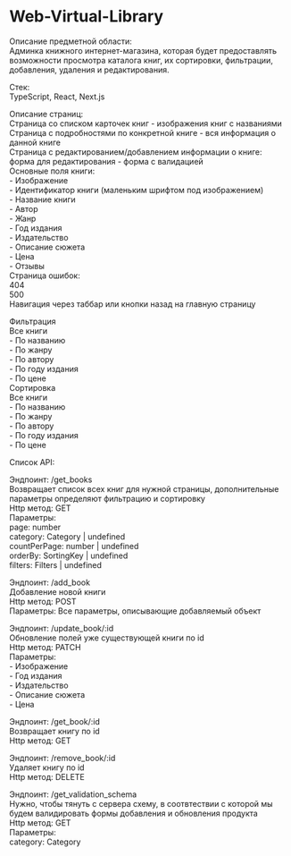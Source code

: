 # Web-Virtual-Library

Описание предметной области:   
Админка книжного интернет-магазина, которая будет предоставлять возможности просмотра каталога книг, их сортировки, фильтрации, добавления, удаления и редактирования.

Стек:   
TypeScript, React, Next.js

Описание страниц:   
Страница со списком карточек книг - изображения книг с названиями   
Страница с подробностями по конкретной книге - вся информация о данной книге   
Страница с редактированием/добавлением информации о книге:   
	форма для редактирования - форма с валидацией   
	Основные поля книги:   
		- Изображение   
		- Идентификатор книги (маленьким шрифтом под изображением)   
		- Название книги   
		- Автор   
		- Жанр   
		- Год издания   
		- Издательство   
		- Описание сюжета   
		- Цена   
		- Отзывы   
Страница ошибок:   
	404   
	500   
Навигация через таббар или кнопки назад на главную страницу   

Фильтрация   
	Все книги   
		- По названию   
		- По жанру   
		- По автору   
		- По году издания   
		- По цене   
Сортировка   
	Все книги   
		- По названию   
		- По жанру   
		- По автору   
		- По году издания   
		- По цене   


Список API:     

Эндпоинт: /get_books   
Возвращает список всех книг для нужной  страницы, дополнительные параметры определяют фильтрацию и сортировку   
Http метод: GET   
Параметры:   
	page: number   
	category: Category | undefined   
	countPerPage: number | undefined   
	orderBy: SortingKey | undefined   
	filters: Filters | undefined   

Эндпоинт: /add_book   
Добавление новой книги   
Http метод: POST   
Параметры: Все параметры, описывающие добавляемый объект   

Эндпоинт: /update_book/:id   
Обновление полей уже существующей книги по id   
Http метод: PATCH   
Параметры:   
	- Изображение   
	- Год издания   
	- Издательство   
	- Описание сюжета   
	- Цена   

Эндпоинт: /get_book/:id   
Возвращает книгу по id   
Http метод: GET   

Эндпоинт: /remove_book/:id   
Удаляет книгу по id   
Http метод: DELETE   

Эндпоинт: /get_validation_schema   
Нужно, чтобы тянуть с сервера схему, в соотвтествии с которой мы будем валидировать формы добавления и обновления продукта   
Http метод: GET   
Параметры:   
	category: Category   

